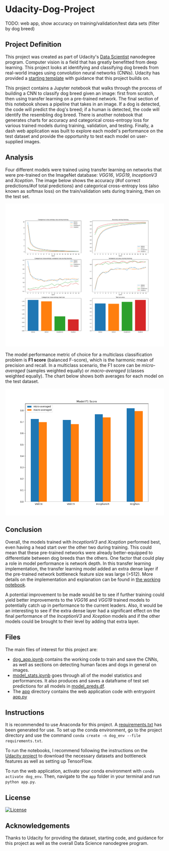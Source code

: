 # Udacity-Dog-Project

TODO: web app, show accuracy on training/validation/test data sets (filter by dog breed)

## Project Definition
This project was created as part of Udacity's [Data Scientist](https://www.udacity.com/school/data-science) nanodegree program. Computer vision is a field that has greatly benefitted from deep learning. This project looks at identifying and classifying dog breeds from real-world images using convolution neural networks (CNNs). Udacity has provided a [starting template](https://github.com/udacity/dog-project) with guidance that this project builds on.

This project contains a Jupyter notebook that walks through the process of building a CNN to classify dog breed given an image: first from scratch, then using transfer learning on a pre-trained network. The final section of this notebook shows a pipeline that takes in an image. If a dog is detected, the code will predict the dog's breed; if a human is detected, the code will identify the resembling dog breed. There is another notebook that generates charts for accuracy and categorical cross-entropy loss for various trained models during training, validation, and testing. Finally, a dash web application was built to explore each model's performance on the test dataset and provide the opportunity to test each model on user-supplied images.

## Analysis
Four different models were trained using transfer learning on networks that were pre-trained on the ImageNet database: *VGG16*, *VGG19*, *InceptionV3* and *Xception*. The image below shows the accuracy ($\text{\# of correct predictions} / \text{\# of total predictions}$) and categorical cross-entropy loss (also known as softmax loss) on the train/validation sets during training, then on the test set.

![image](app/static/modelmetrics.png)

The model performance metric of choice for a multiclass classification problem is **F1 score** (balanced F-score), which is the harmonic mean of precision and recall. In a multiclass scenario, the F1 score can be *micro-averaged* (samples weighted equally) or *macro-averaged* (classes weighted equally). The chart below shows both averages for each model on the test dataset.

![image](app/static/f1scores.png)

## Conclusion
Overall, the models trained with *InceptionV3* and *Xception* performed best, even having a head start over the other two during training. This could mean that these pre-trained networks were already better-equipped to differentiate between dog breeds than the others. One factor that could play a role in model performance is network depth. In this transfer learning implementation, the transfer learning model added an extra dense layer if the pre-trained network bottleneck feature size was large (>512). More details on the implementation and explanation can be found in [the working notebook](dog_app.ipynb).

A potential improvement to be made would be to see if further training could yield better improvements to the *VGG16* and *VGG19* trained models to potentially catch up in performance to the current leaders. Also, it would be an interesting to see if the extra dense layer had a significant effect on the final performance of the *InceptionV3* and *Xception* models and if the other models could be brought to their level by adding that extra layer.

## Files
The main files of interest for this project are:
- [dog_app.ipynb](dog_app.ipynb) contains the working code to train and save the CNNs, as well as sections on detecting human faces and dogs in general on images.
- [model_stats.ipynb](model_stats.ipynb) goes through all of the model statistics and performances. It also produces and saves a dataframe of test set predictions for all models in [model_preds.df](model_preds.df).
- The [app](app) directory contains the web application code with entrypoint [app.py](app/app.py)

## Instructions
It is recommended to use Anaconda for this project. A [requirements.txt](requirements.txt) has been generated for use. To set up the conda environment, go to the project directory and use the command ```conda create -n dog_env --file requirements.txt```.

To run the notebooks, I recommend following the instructions on the [Udacity project](https://github.com/udacity/dog-project) to download the necessary datasets and bottleneck features as well as setting up TensorFlow.

To run the web application, activate your conda environment with ```conda activate dog_env```. Then, navigate to the `app` folder in your terminal and run ```python app.py```.

## License
[![License](https://img.shields.io/badge/License-Apache_2.0-blue.svg)](https://opensource.org/licenses/Apache-2.0)

## Acknowledgements
Thanks to Udacity for providing the dataset, starting code, and guidance for this project as well as the overall Data Science nanodegree program. 